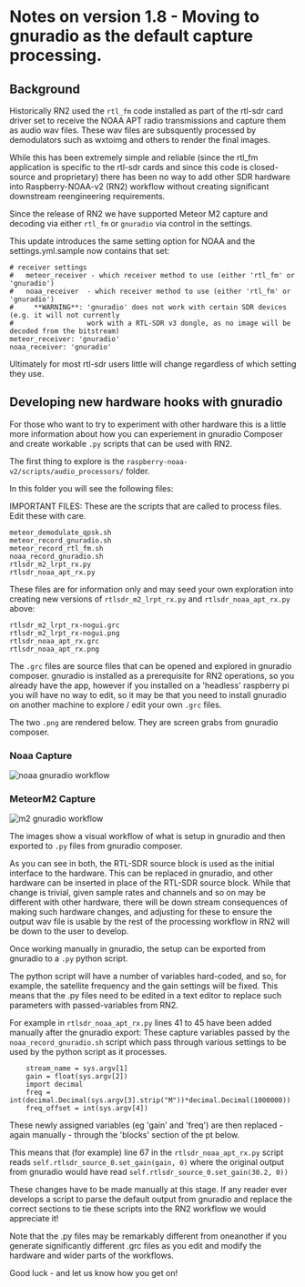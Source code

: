 # Notes on version 1.8 - Moving to gnuradio as the default capture processing.

## Background
Historically RN2 used the ```rtl_fm``` code installed as part of the rtl-sdr card driver set to receive  the NOAA APT radio transmissions and capture them as audio wav files. These wav files are subsquently processed by demodulators such as wxtoimg and others to render the final images.

While this has been extremely simple and reliable (since the rtl_fm application is specific to the rtl-sdr cards and since this code is closed-source and proprietary) there has been no way to add other SDR hardware into Raspberry-NOAA-v2 (RN2) workflow without creating significant downstream reengineering requirements.

Since the release of RN2 we have supported Meteor M2 capture and decoding via either ```rtl_fm``` or ```gnuradio``` via control in the settings.

This update introduces the same setting option for NOAA and the  settings.yml.sample now contains that set: 


```
# receiver settings
#   meteor_receiver - which receiver method to use (either 'rtl_fm' or 'gnuradio')
#   noaa_receiver  - which receiver method to use (either 'rtl_fm' or 'gnuradio')
#     **WARNING**: 'gnuradio' does not work with certain SDR devices (e.g. it will not currently
#                  work with a RTL-SDR v3 dongle, as no image will be decoded from the bitstream)
meteor_receiver: 'gnuradio'
noaa_receiver: 'gnuradio'
```

Ultimately for most rtl-sdr users little will change regardless of which setting they use. 

## Developing new hardware hooks with gnuradio
For those who want to try to experiment with other hardware this is a little more information about how you can experiement in gnuradio Composer and create workable ```.py``` scripts that can be used with RN2.

The first thing to explore is the ```raspberry-noaa-v2/scripts/audio_processors/``` folder.

In this folder you will see the following files:

IMPORTANT FILES:
These are the scripts that are called to process files. Edit these with care.

```
meteor_demodulate_qpsk.sh
meteor_record_gnuradio.sh
meteor_record_rtl_fm.sh
noaa_record_gnuradio.sh
rtlsdr_m2_lrpt_rx.py
rtlsdr_noaa_apt_rx.py
```

These files are for information only and may seed your own exploration into creating new versions of ```rtlsdr_m2_lrpt_rx.py``` and ```rtlsdr_noaa_apt_rx.py``` above:

```
rtlsdr_m2_lrpt_rx-nogui.grc
rtlsdr_m2_lrpt_rx-nogui.png
rtlsdr_noaa_apt_rx.grc
rtlsdr_noaa_apt_rx.png
```

The ```.grc``` files are source files that can be opened and explored in gnuradio composer. gnuradio is installed as a prerequisite for RN2 operations, so you already have the app, however if you installed on a 'headless' raspberry pi you will have no way to edit, so it may be that you need to install gnuradio on another machine to explore / edit your own ```.grc``` files. 

The two ```.png``` are rendered below. They are screen grabs from gnuradio composer. 

### Noaa Capture
![noaa gnuradio workflow](https://github.com/jekhokie/raspberry-noaa-v2/blob/aug21-merging-gnuradio/scripts/audio_processors/rtlsdr_noaa_apt_rx.png?raw=true)

### MeteorM2 Capture
![m2 gnuradio workflow](https://github.com/jekhokie/raspberry-noaa-v2/blob/aug21-merging-gnuradio/scripts/audio_processors/rtlsdr_m2_lrpt_rx-nogui.png?raw=true)



The images show a visual workflow of what is setup in gnuradio and then exported to ```.py``` files from gnuradio composer.

As you can see in both, the RTL-SDR source block is used as the initial interface to the hardware. This can be replaced in gnuradio, and other hardware can be inserted in place of the RTL-SDR source block. While that change is trivial, given sample rates and channels and so on may be different with other hardware, there will be down stream consequences of making such hardware changes, and adjusting for these to ensure the output wav file is usable by the rest of the processing workflow in RN2 will be down to the user to develop.

Once working manually in gnuradio, the setup can be exported from gnuradio to a ```.py``` python script.

The python script will have a number of variables hard-coded, and so, for example, the satellite frequency and the gain settings will be fixed. This means that the .py files need to be edited in a text editor to replace such parameters with passed-variables from RN2.

For example in ```rtlsdr_noaa_apt_rx.py``` lines 41 to 45 have been added manually after the gnuradio export: These capture variables passed by the ```noaa_record_gnuradio.sh``` script which pass through various settings to be used by the python script as it processes. 

```
    stream_name = sys.argv[1]
	gain = float(sys.argv[2])
	import decimal
	freq = int(decimal.Decimal(sys.argv[3].strip("M"))*decimal.Decimal(1000000))
    freq_offset = int(sys.argv[4])
```

These newly assigned variables (eg 'gain' and 'freq') are then replaced - again manually - through the 'blocks' section of the pt below. 

This means that (for example) line 67 in the ```rtlsdr_noaa_apt_rx.py``` script reads ```self.rtlsdr_source_0.set_gain(gain, 0)``` where the original output from gnuradio would have read ```self.rtlsdr_source_0.set_gain(30.2, 0))```

These changes have to be made manually at this stage. If any reader ever develops a script to parse the default output from gnuradio and replace the correct sections to tie these scripts into the RN2 workflow we would appreciate it!

Note that the .py files may be remarkably different from oneanother if you generate significantly different .grc files as you edit and modify the hardware and wider parts of the workflows.


Good luck - and let us know how you get on!



